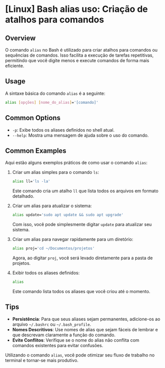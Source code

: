 # [Linux] Bash alias uso: Criação de atalhos para comandos

## Overview
O comando `alias` no Bash é utilizado para criar atalhos para comandos ou sequências de comandos. Isso facilita a execução de tarefas repetitivas, permitindo que você digite menos e execute comandos de forma mais eficiente.

## Usage
A sintaxe básica do comando `alias` é a seguinte:

```bash
alias [opções] [nome_do_alias]='[comando]'
```

## Common Options
- `-p`: Exibe todos os aliases definidos no shell atual.
- `--help`: Mostra uma mensagem de ajuda sobre o uso do comando.

## Common Examples
Aqui estão alguns exemplos práticos de como usar o comando `alias`:

1. Criar um alias simples para o comando `ls`:
   ```bash
   alias ll='ls -la'
   ```
   Este comando cria um atalho `ll` que lista todos os arquivos em formato detalhado.

2. Criar um alias para atualizar o sistema:
   ```bash
   alias update='sudo apt update && sudo apt upgrade'
   ```
   Com isso, você pode simplesmente digitar `update` para atualizar seu sistema.

3. Criar um alias para navegar rapidamente para um diretório:
   ```bash
   alias proj='cd ~/Documentos/projetos'
   ```
   Agora, ao digitar `proj`, você será levado diretamente para a pasta de projetos.

4. Exibir todos os aliases definidos:
   ```bash
   alias
   ```
   Este comando lista todos os aliases que você criou até o momento.

## Tips
- **Persistência**: Para que seus aliases sejam permanentes, adicione-os ao arquivo `~/.bashrc` ou `~/.bash_profile`.
- **Nomes Descritivos**: Use nomes de alias que sejam fáceis de lembrar e que descrevam claramente a função do comando.
- **Evite Conflitos**: Verifique se o nome do alias não conflita com comandos existentes para evitar confusões.

Utilizando o comando `alias`, você pode otimizar seu fluxo de trabalho no terminal e tornar-se mais produtivo.